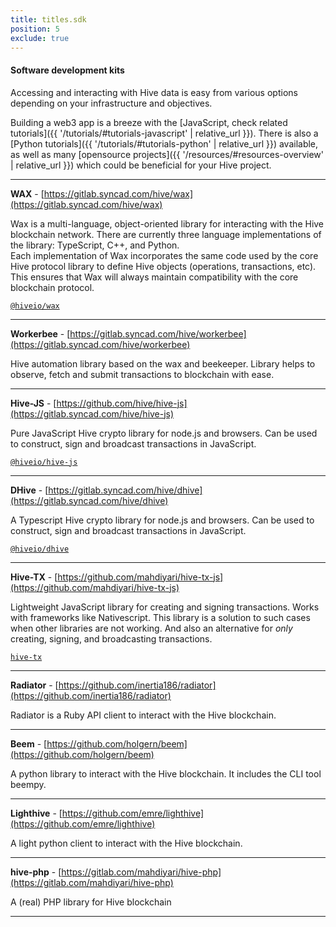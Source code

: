 ```yaml
---
title: titles.sdk
position: 5
exclude: true
---
```

#### Software development kits

Accessing and interacting with Hive data is easy from various options depending on your infrastructure and objectives.

Building a web3 app is a breeze with the [JavaScript, check related tutorials]({{ '/tutorials/#tutorials-javascript' | relative_url }}).
There is also a [Python tutorials]({{ '/tutorials/#tutorials-python' | relative_url }}) available, as well as many [opensource projects]({{ '/resources/#resources-overview' | relative_url }})
which could be beneficial for your Hive project.

---

**WAX** - [https://gitlab.syncad.com/hive/wax](https://gitlab.syncad.com/hive/wax)

Wax is a multi-language, object-oriented library for interacting with the Hive blockchain network. 
There are currently three language implementations of the library: TypeScript, C++, and Python.  
Each implementation of Wax incorporates the same code used by the core Hive protocol library to define Hive objects 
(operations, transactions, etc). This ensures that Wax will always maintain compatibility with the core blockchain protocol.

[`@hiveio/wax`](https://www.npmjs.com/package/@hiveio/wax)

---

**Workerbee** - [https://gitlab.syncad.com/hive/workerbee](https://gitlab.syncad.com/hive/workerbee)

Hive automation library based on the wax and beekeeper. Library helps to observe, fetch and submit transactions to blockchain with ease.

---

**Hive-JS** - [https://github.com/hive/hive-js](https://gitlab.syncad.com/hive/hive-js)

Pure JavaScript Hive crypto library for node.js and browsers. Can be used to construct, sign and broadcast transactions in JavaScript.

[`@hiveio/hive-js`](https://www.npmjs.com/package/@hiveio/hive-js)


---

**DHive** - [https://gitlab.syncad.com/hive/dhive](https://gitlab.syncad.com/hive/dhive)

A Typescript Hive crypto library for node.js and browsers. Can be used to construct, sign and broadcast transactions in JavaScript.

[`@hiveio/dhive`](https://www.npmjs.com/package/@hiveio/hive-js)

---

**Hive-TX** - [https://github.com/mahdiyari/hive-tx-js](https://github.com/mahdiyari/hive-tx-js)

Lightweight JavaScript library for creating and signing transactions.  Works with frameworks like Nativescript.  This library is a solution to such cases when other libraries are not working.  And also an alternative for *only* creating, signing, and broadcasting transactions.

[`hive-tx`](https://www.npmjs.com/package/hive-tx)

---

**Radiator** - [https://github.com/inertia186/radiator](https://github.com/inertia186/radiator)

Radiator is a Ruby API client to interact with the Hive blockchain.

---

**Beem** - [https://github.com/holgern/beem](https://github.com/holgern/beem)

A python library to interact with the Hive blockchain. It includes the CLI tool beempy.

---

**Lighthive** - [https://github.com/emre/lighthive](https://github.com/emre/lighthive)

A light python client to interact with the Hive blockchain.

---

**hive-php** - [https://gitlab.com/mahdiyari/hive-php](https://gitlab.com/mahdiyari/hive-php)

A (real) PHP library for Hive blockchain

---

<!-- **HiveJ** - [https://github.com/marvin-we/steem-java-api-wrapper](https://github.com/marvin-we/steem-java-api-wrapper)

An API Wrapper for Hive written in Java

---

**GoHive** - [https://github.com/go-steem/rpc](https://github.com/go-steem/rpc)

Golang RPC client library for Hive

---

**HiveClientRS** - [https://github.com/cyberpunk-ventures/steem-client-rs](https://github.com/cyberpunk-ventures/steem-client-rs)

Client library for Hive blockchain built with Rust -->



